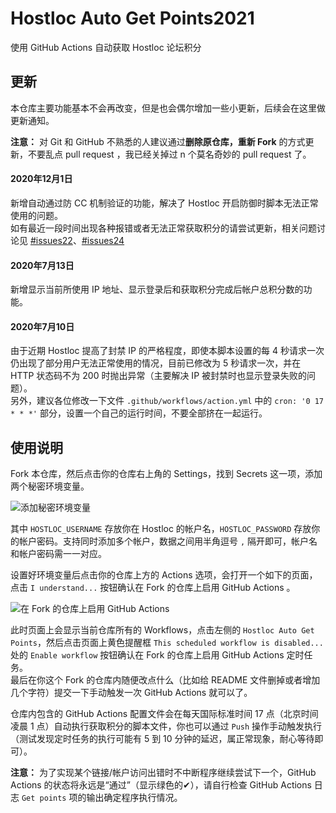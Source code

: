# Hostloc Auto Get Points2021
使用 GitHub Actions 自动获取 Hostloc 论坛积分

## 更新

本仓库主要功能基本不会再改变，但是也会偶尔增加一些小更新，后续会在这里做更新通知。

**注意：** 对 Git 和 GitHub 不熟悉的人建议通过**删除原仓库，重新 Fork** 的方式更新，不要乱点 pull request ，我已经关掉过 n 个莫名奇妙的 pull request 了。

#### 2020年12月1日

新增自动通过防 CC 机制验证的功能，解决了 Hostloc 开启防御时脚本无法正常使用的问题。  
如有最近一段时间出现各种报错或者无法正常获取积分的请尝试更新，相关问题讨论见 [#issues22](https://github.com/inkuang/hostloc-auto-get-points/issues/22)、[#issues24](https://github.com/inkuang/hostloc-auto-get-points/issues/24)

#### 2020年7月13日

新增显示当前所使用 IP 地址、显示登录后和获取积分完成后帐户总积分数的功能。

#### 2020年7月10日

由于近期 Hostloc 提高了封禁 IP 的严格程度，即使本脚本设置的每 4 秒请求一次仍出现了部分用户无法正常使用的情况，目前已修改为 5 秒请求一次，并在 HTTP 状态码不为 200 时抛出异常（主要解决 IP 被封禁时也显示登录失败的问题）。  
另外，建议各位修改一下文件  `.github/workflows/action.yml` 中的 `cron: '0 17 * * *'` 部分，设置一个自己的运行时间，不要全部挤在一起运行。

## 使用说明

Fork 本仓库，然后点击你的仓库右上角的 Settings，找到 Secrets 这一项，添加两个秘密环境变量。

![添加秘密环境变量](./images/set-secrets-env.png)

其中 `HOSTLOC_USERNAME` 存放你在 Hostloc 的帐户名，`HOSTLOC_PASSWORD` 存放你的帐户密码。支持同时添加多个帐户，数据之间用半角逗号 `,` 隔开即可，帐户名和帐户密码需一一对应。

设置好环境变量后点击你的仓库上方的 Actions 选项，会打开一个如下的页面，点击 `I understand...` 按钮确认在 Fork 的仓库上启用 GitHub Actions 。

![在 Fork 的仓库上启用 GitHub Actions](./images/understand-workflows.png)

此时页面上会显示当前仓库所有的 Workflows，点击左侧的 `Hostloc Auto Get Points`，然后点击页面上黄色提醒框 `This scheduled workflow is disabled...` 处的 `Enable workflow` 按钮确认在 Fork 的仓库上启用 GitHub Actions 定时任务。  
最后在你这个 Fork 的仓库内随便改点什么（比如给 README 文件删掉或者增加几个字符）提交一下手动触发一次 GitHub Actions 就可以了。

仓库内包含的 GitHub Actions 配置文件会在每天国际标准时间 17 点（北京时间凌晨 1 点）自动执行获取积分的脚本文件，你也可以通过 `Push` 操作手动触发执行（测试发现定时任务的执行可能有 5 到 10 分钟的延迟，属正常现象，耐心等待即可）。

**注意：** 为了实现某个链接/帐户访问出错时不中断程序继续尝试下一个，GitHub Actions 的状态将永远是“通过”（显示绿色的✔），请自行检查 GitHub Actions 日志 `Get points` 项的输出确定程序执行情况。
